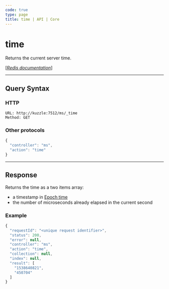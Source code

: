 ```yaml
---
code: true
type: page
title: time | API | Core
---
```


# time



Returns the current server time.

[[_Redis documentation_]](https://redis.io/commands/time)

---

## Query Syntax

### HTTP

```http
URL: http://kuzzle:7512/ms/_time
Method: GET
```

### Other protocols

```js
{
  "controller": "ms",
  "action": "time"
}
```

---

## Response

Returns the time as a two items array:

- a timestamp in [Epoch time](https://en.wikipedia.org/wiki/Unix_time)
- the number of microseconds already elapsed in the current second

### Example

```js
{
  "requestId": "<unique request identifier>",
  "status": 200,
  "error": null,
  "controller": "ms",
  "action": "time",
  "collection": null,
  "index": null,
  "result": [
    "1538640821",
    "450704"
  ]
}
```
